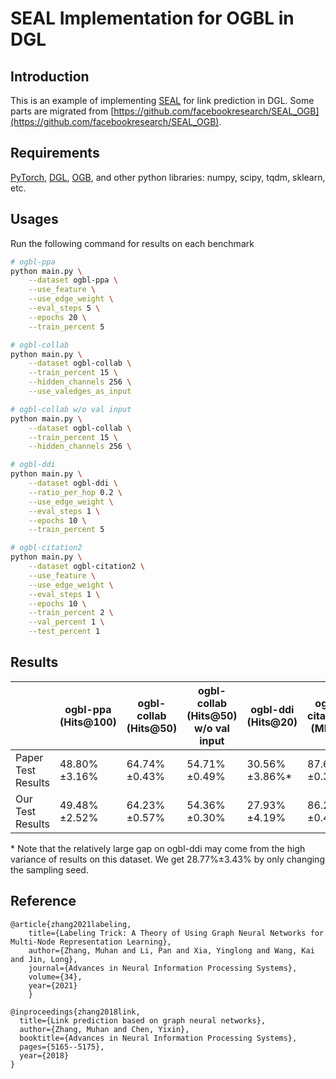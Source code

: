 # SEAL Implementation for OGBL in DGL

Introduction
------------
This is an example of implementing [SEAL](https://arxiv.org/pdf/2010.16103.pdf) for link prediction in DGL. Some parts are migrated from [https://github.com/facebookresearch/SEAL_OGB](https://github.com/facebookresearch/SEAL_OGB).

Requirements
------------
[PyTorch](https://pytorch.org/), [DGL](https://www.dgl.ai/), [OGB](https://ogb.stanford.edu/docs/home/), and other python libraries: numpy, scipy, tqdm, sklearn, etc.

Usages
------
Run the following command for results on each benchmark
```bash
# ogbl-ppa
python main.py \
    --dataset ogbl-ppa \
    --use_feature \
    --use_edge_weight \
    --eval_steps 5 \
    --epochs 20 \
    --train_percent 5 

# ogbl-collab
python main.py \
    --dataset ogbl-collab \
    --train_percent 15 \
    --hidden_channels 256 \
    --use_valedges_as_input

# ogbl-collab w/o val input
python main.py \
    --dataset ogbl-collab \
    --train_percent 15 \
    --hidden_channels 256 \

# ogbl-ddi
python main.py \
    --dataset ogbl-ddi \
    --ratio_per_hop 0.2 \
    --use_edge_weight \
    --eval_steps 1 \
    --epochs 10 \
    --train_percent 5

# ogbl-citation2
python main.py \
    --dataset ogbl-citation2 \
    --use_feature \
    --use_edge_weight \
    --eval_steps 1 \
    --epochs 10 \
    --train_percent 2 \
    --val_percent 1 \
    --test_percent 1
```

Results
-------

|              | ogbl-ppa (Hits@100) | ogbl-collab (Hits@50) | ogbl-collab (Hits@50)<br>w/o val input | ogbl-ddi (Hits@20) | ogbl-citation2 (MRRd) |
|-----|------|-----|-----|-----|-----|
| Paper Test Results | 48.80%&plusmn;3.16% | 64.74%&plusmn;0.43% | 54.71%&plusmn;0.49% | 30.56%&plusmn;3.86%* |   87.67%&plusmn;0.32% |
| Our Test Results | 49.48%&plusmn;2.52% | 64.23%&plusmn;0.57% | 54.36%&plusmn;0.30% | 27.93%&plusmn;4.19% |   86.29%&plusmn;0.47% |

\* Note that the relatively large gap on ogbl-ddi may come from the high variance of results on this dataset. We get 28.77%&plusmn;3.43% by only changing the sampling seed.

Reference
---------

    @article{zhang2021labeling,
        title={Labeling Trick: A Theory of Using Graph Neural Networks for Multi-Node Representation Learning},
        author={Zhang, Muhan and Li, Pan and Xia, Yinglong and Wang, Kai and Jin, Long},
        journal={Advances in Neural Information Processing Systems},
        volume={34},
        year={2021}
        }

    @inproceedings{zhang2018link,
      title={Link prediction based on graph neural networks},
      author={Zhang, Muhan and Chen, Yixin},
      booktitle={Advances in Neural Information Processing Systems},
      pages={5165--5175},
      year={2018}
    }